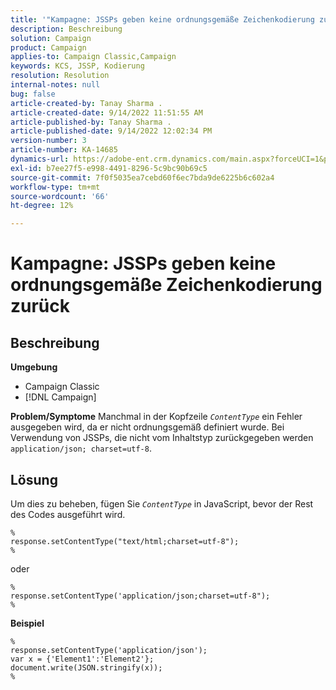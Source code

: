 ```yaml
---
title: '"Kampagne: JSSPs geben keine ordnungsgemäße Zeichenkodierung zurück'
description: Beschreibung
solution: Campaign
product: Campaign
applies-to: Campaign Classic,Campaign
keywords: KCS, JSSP, Kodierung
resolution: Resolution
internal-notes: null
bug: false
article-created-by: Tanay Sharma .
article-created-date: 9/14/2022 11:51:55 AM
article-published-by: Tanay Sharma .
article-published-date: 9/14/2022 12:02:34 PM
version-number: 3
article-number: KA-14685
dynamics-url: https://adobe-ent.crm.dynamics.com/main.aspx?forceUCI=1&pagetype=entityrecord&etn=knowledgearticle&id=42acc49e-2334-ed11-9db1-002248086735
exl-id: b7ee27f5-e998-4491-8296-5c9bc90b69c5
source-git-commit: 7f0f5035ea7cebd60f6ec7bda9de6225b6c602a4
workflow-type: tm+mt
source-wordcount: '66'
ht-degree: 12%

---
```


# Kampagne: JSSPs geben keine ordnungsgemäße Zeichenkodierung zurück

## Beschreibung

<b>Umgebung</b>
- Campaign Classic
- [!DNL Campaign]



<b>Problem/Symptome</b>
Manchmal in der Kopfzeile *`ContentType`* ein Fehler ausgegeben wird, da er nicht ordnungsgemäß definiert wurde. Bei Verwendung von JSSPs, die nicht vom Inhaltstyp zurückgegeben werden `application/json; charset=utf-8`.


## Lösung


Um dies zu beheben, fügen Sie *`ContentType`* in JavaScript, bevor der Rest des Codes ausgeführt wird.


```
%
response.setContentType("text/html;charset=utf-8");
%
```




oder




```
%
response.setContentType('application/json;charset=utf-8");
%
```


<b>Beispiel</b>


```
%
response.setContentType('application/json');
var x = {'Element1':'Element2'};
document.write(JSON.stringify(x));
%
```
